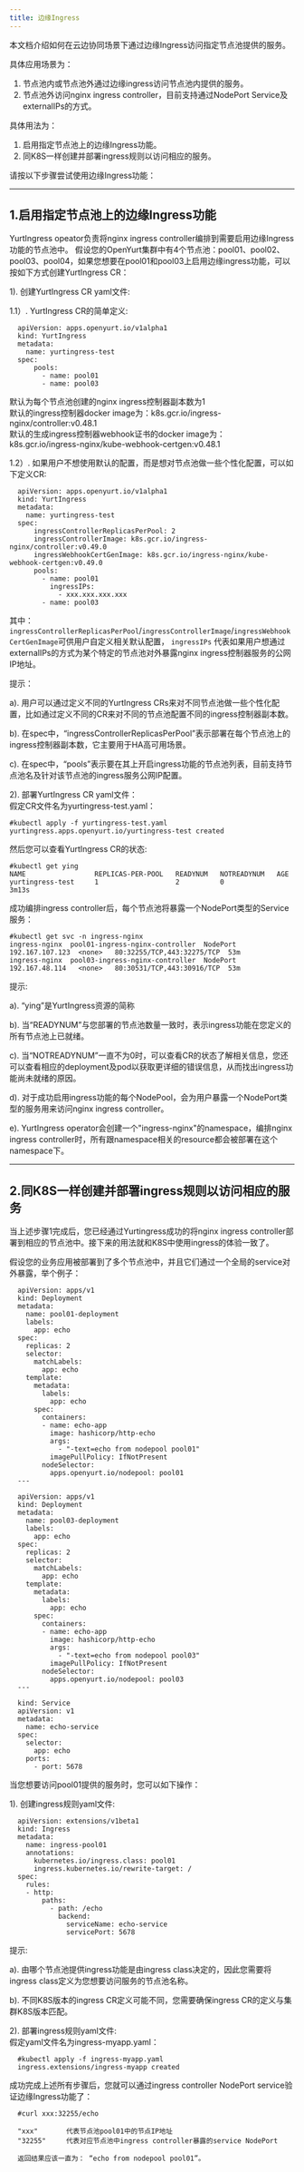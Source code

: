 ```yaml
---
title: 边缘Ingress
---
```


本文档介绍如何在云边协同场景下通过边缘Ingress访问指定节点池提供的服务。

具体应用场景为：
1. 节点池内或节点池外通过边缘ingress访问节点池内提供的服务。
2. 节点池外访问nginx ingress controller，目前支持通过NodePort Service及externalIPs的方式。

具体用法为：
1. 启用指定节点池上的边缘Ingress功能。
2. 同K8S一样创建并部署ingress规则以访问相应的服务。


请按以下步骤尝试使用边缘Ingress功能：

---
1.启用指定节点池上的边缘Ingress功能
---
YurtIngress opeator负责将nginx ingress controller编排到需要启用边缘Ingress功能的节点池中。
假设您的OpenYurt集群中有4个节点池：pool01、pool02、pool03、pool04，如果您想要在pool01和pool03上启用边缘ingress功能，可以按如下方式创建YurtIngress CR：

1). 创建YurtIngress CR yaml文件:

1.1）. YurtIngress CR的简单定义:

      apiVersion: apps.openyurt.io/v1alpha1
      kind: YurtIngress
      metadata:
        name: yurtingress-test
      spec:
          pools:
            - name: pool01
            - name: pool03

默认为每个节点池创建的nginx ingress控制器副本数为1  
默认的ingress控制器docker image为：k8s.gcr.io/ingress-nginx/controller:v0.48.1  
默认的生成ingress控制器webhook证书的docker image为：k8s.gcr.io/ingress-nginx/kube-webhook-certgen:v0.48.1

1.2）. 如果用户不想使用默认的配置，而是想对节点池做一些个性化配置，可以如下定义CR:

      apiVersion: apps.openyurt.io/v1alpha1
      kind: YurtIngress
      metadata:
        name: yurtingress-test
      spec:
          ingressControllerReplicasPerPool: 2
          ingressControllerImage: k8s.gcr.io/ingress-nginx/controller:v0.49.0
          ingressWebhookCertGenImage: k8s.gcr.io/ingress-nginx/kube-webhook-certgen:v0.49.0
          pools:
            - name: pool01
              ingressIPs:
                - xxx.xxx.xxx.xxx
            - name: pool03

其中：  
`ingressControllerReplicasPerPool`/`ingressControllerImage`/`ingressWebhookCertGenImage`可供用户自定义相关默认配置，
`ingressIPs` 代表如果用户想通过externalIPs的方式为某个特定的节点池对外暴露nginx ingress控制器服务的公网IP地址。


提示：

a). 用户可以通过定义不同的YurtIngress CRs来对不同节点池做一些个性化配置，比如通过定义不同的CR来对不同的节点池配置不同的ingress控制器副本数。

b). 在spec中，“ingressControllerReplicasPerPool”表示部署在每个节点池上的ingress控制器副本数，它主要用于HA高可用场景。

c). 在spec中，“pools”表示要在其上开启ingress功能的节点池列表，目前支持节点池名及针对该节点池的ingress服务公网IP配置。

2). 部署YurtIngress CR yaml文件：  
    假定CR文件名为yurtingress-test.yaml：

    #kubectl apply -f yurtingress-test.yaml
    yurtingress.apps.openyurt.io/yurtingress-test created

然后您可以查看YurtIngress CR的状态:

    #kubectl get ying
    NAME                 REPLICAS-PER-POOL   READYNUM   NOTREADYNUM   AGE
    yurtingress-test     1                   2          0             3m13s

成功编排ingress controller后，每个节点池将暴露一个NodePort类型的Service服务：

    #kubectl get svc -n ingress-nginx
    ingress-nginx  pool01-ingress-nginx-controller  NodePort  192.167.107.123  <none>   80:32255/TCP,443:32275/TCP  53m
    ingress-nginx  pool03-ingress-nginx-controller  NodePort  192.167.48.114   <none>   80:30531/TCP,443:30916/TCP  53m


提示:

a). “ying”是YurtIngress资源的简称

b). 当“READYNUM”与您部署的节点池数量一致时，表示ingress功能在您定义的所有节点池上已就绪。

c). 当“NOTREADYNUM”一直不为0时，可以查看CR的状态了解相关信息，您还可以查看相应的deployment及pod以获取更详细的错误信息，从而找出ingress功能尚未就绪的原因。

d). 对于成功启用ingress功能的每个NodePool，会为用户暴露一个NodePort类型的服务用来访问nginx ingress controller。

e). YurtIngress operator会创建一个"ingress-nginx"的namespace，编排nginx ingress controller时，所有跟namespace相关的resource都会被部署在这个namespace下。

---
2.同K8S一样创建并部署ingress规则以访问相应的服务
---

当上述步骤1完成后，您已经通过Yurtingress成功的将nginx ingress controller部署到相应的节点池中。接下来的用法就和K8S中使用ingress的体验一致了。

假设您的业务应用被部署到了多个节点池中，并且它们通过一个全局的service对外暴露，举个例子：

      apiVersion: apps/v1
      kind: Deployment
      metadata:
        name: pool01-deployment
        labels:
          app: echo
      spec:
        replicas: 2
        selector:
          matchLabels:
            app: echo
        template:
          metadata:
            labels:
              app: echo
          spec:
            containers:
            - name: echo-app
              image: hashicorp/http-echo
              args:
                - "-text=echo from nodepool pool01"
              imagePullPolicy: IfNotPresent
            nodeSelector:
              apps.openyurt.io/nodepool: pool01
      ---

      apiVersion: apps/v1
      kind: Deployment
      metadata:
        name: pool03-deployment
        labels:
          app: echo
      spec:
        replicas: 2
        selector:
          matchLabels:
            app: echo
        template:
          metadata:
            labels:
              app: echo
          spec:
            containers:
            - name: echo-app
              image: hashicorp/http-echo
              args:
                - "-text=echo from nodepool pool03"
              imagePullPolicy: IfNotPresent
            nodeSelector:
              apps.openyurt.io/nodepool: pool03
      ---

      kind: Service
      apiVersion: v1
      metadata:
        name: echo-service
      spec:
        selector:
          app: echo
        ports:
          - port: 5678

当您想要访问pool01提供的服务时，您可以如下操作：

1). 创建ingress规则yaml文件:

      apiVersion: extensions/v1beta1
      kind: Ingress
      metadata:
        name: ingress-pool01
        annotations:
          kubernetes.io/ingress.class: pool01
          ingress.kubernetes.io/rewrite-target: /
      spec:
        rules:
        - http:
            paths:
              - path: /echo
                backend:
                  serviceName: echo-service
                  servicePort: 5678

提示:

a). 由哪个节点池提供ingress功能是由ingress class决定的，因此您需要将ingress class定义为您想要访问服务的节点池名称。

b). 不同K8S版本的ingress CR定义可能不同，您需要确保ingress CR的定义与集群K8S版本匹配。

2). 部署ingress规则yaml文件:  
    假定yaml文件名为ingress-myapp.yaml：

      #kubectl apply -f ingress-myapp.yaml
      ingress.extensions/ingress-myapp created


成功完成上述所有步骤后，您就可以通过ingress controller NodePort service验证边缘Ingress功能了：

      #curl xxx:32255/echo

      "xxx"       代表节点池pool01中的节点IP地址
      "32255"     代表对应节点池中ingress controller暴露的service NodePort

      返回结果应该一直为： “echo from nodepool pool01”。
